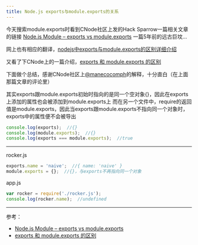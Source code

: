 ```yaml
---
title: Node.js exports与module.exports的关系
---
```


今天搜索module.exports时看到CNode社区上发的Hack Sparrow一篇相关文章的链接
[Node.js Module – exports vs module.exports][]
一篇5年前的远古巨坟…

网上也有相应的翻译，[nodejs中exports与module.exports的区别详细介绍][]

又看了下CNode上的一篇介绍，[exports 和 module.exports 的区别][]

下面做个总结，感谢CNode社区上[@manecocomph][]的解释，十分直白（在上面那篇文章的评论里）


其实exports跟module.exports初始时指向的是同一个空对象{}，因此在exports上添加的属性也会被添加到module.exports上
而在另一个文件中，require的返回值是module.exports，因此当exports跟module.exports不指向同一个对象时，exports中的属性便不会被导出

```javascript
console.log(exports);  //{}
console.log(module.exports);  //{}
console.log(exports === module.exports);  //true
```

------

rocker.js

```javascript
exports.name = 'naive';  //{ name: 'naive' }
module.exports = {};  //{}，与exports不再指向同一个对象
```

app.js

```javascript
var rocker = require('./rocker.js');
console.log(rocker.name);  //undefined
```

------


参考：

* [Node.js Module – exports vs module.exports][]
* [exports 和 module.exports 的区别][]


[Node.js Module – exports vs module.exports]: http://www.hacksparrow.com/node-js-exports-vs-module-exports.html
[nodejs中exports与module.exports的区别详细介绍]: http://www.jb51.net/article/33269.htm
[exports 和 module.exports 的区别]: http://cnodejs.org/topic/5231a630101e574521e45ef8
[@manecocomph]: http://cnodejs.org/user/manecocomph